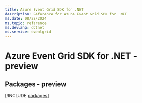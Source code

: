 ```yaml
---
title: Azure Event Grid SDK for .NET
description: Reference for Azure Event Grid SDK for .NET
ms.date: 08/28/2024
ms.topic: reference
ms.devlang: dotnet
ms.service: eventgrid
---
```

# Azure Event Grid SDK for .NET - preview
## Packages - preview
[!INCLUDE [packages](event-grid-index.md)]